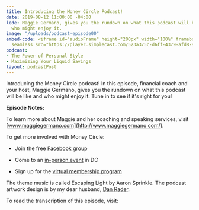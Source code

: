 ```yaml
---
title: Introducing the Money Circle Podcast!
date: 2019-08-12 11:00:00 -04:00
lede: Maggie Germano, gives you the rundown on what this podcast will be like and
  who might enjoy it.
image: "/uploads/podcast-episode00"
embed-code: <iframe id="audioFrame" height="200px" width="100%" frameborder="no" scrolling="no"
  seamless src="https://player.simplecast.com/523a375c-d6ff-4379-afd8-9b1257b6ea60?dark=false"></iframe>
podcast:
- The Power of Personal Style
- Maximizing Your Liquid Savings
layout: podcastPost
---
```


Introducing the Money Circle podcast! In this episode, financial coach and your host, Maggie Germano, gives you the rundown on what this podcast will be like and who might enjoy it. Tune in to see if it's right for you!

**Episode Notes:**

To learn more about Maggie and her coaching and speaking services, visit [www.maggiegermano.com](http://www.maggiegermano.com/).

To get more involved with Money Circle:

* Join the free [Facebook group](https://www.facebook.com/groups/MoneyCircleGroup)

* Come to an [in-person event](https://www.maggiegermano.com/moneycircle/) in DC

* Sign up for the [virtual membership program](https://maggiegermano.podia.com/inner-circle)

The theme music is called Escaping Light by Aaron Sprinkle. The podcast artwork design is by my dear husband, [Dan Rader](https://danrdesign.com/).

To read the transcription of this episode, visit: 